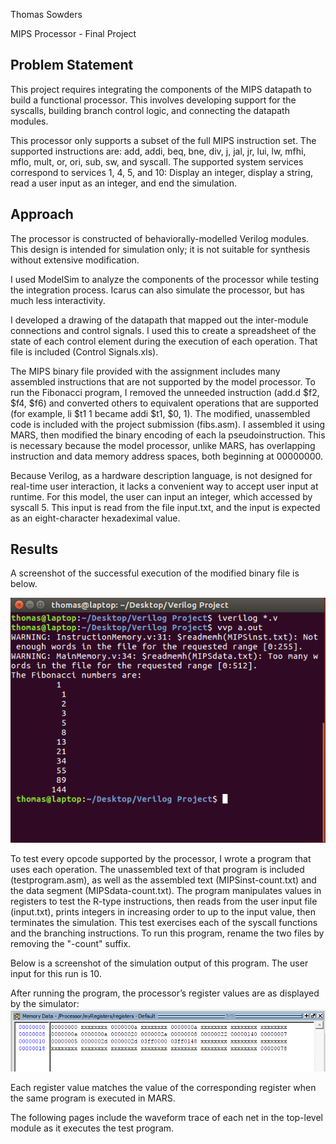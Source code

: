 Thomas Sowders

MIPS Processor - Final Project

## Problem Statement

This project requires integrating the components of the MIPS datapath to build a functional processor. This involves developing support for the syscalls, building branch control logic, and connecting the datapath modules.

This processor only supports a subset of the full MIPS instruction set. The supported instructions are: add, addi, beq, bne, div, j, jal, jr, lui, lw, mfhi, mflo, mult, or, ori, sub, sw, and syscall. The supported system services correspond to services 1, 4, 5, and 10: Display an integer, display a string, read a user input as an integer, and end the simulation.

## Approach

The processor is constructed of behaviorally-modelled Verilog modules. This design is intended for simulation only; it is not suitable for synthesis without extensive modification. 

I used ModelSim to analyze the components of the processor while testing the integration process. Icarus can also simulate the processor, but has much less interactivity.

I developed a drawing of the datapath that mapped out the inter-module connections and control signals. I used this to create a spreadsheet of the state of each control element during the execution of each operation. That file is included (Control Signals.xls).

The MIPS binary file provided with the assignment includes many assembled instructions that are not supported by the model processor. To run the Fibonacci program, I removed the unneeded instruction (add.d $f2, $f4, $f6) and converted others to equivalent operations that are supported (for example, li $t1 1 became addi $t1, $0, 1). The modified, unassembled code is included with the project submission (fibs.asm). I assembled it using MARS, then modified the binary encoding of each la pseudoinstruction. This is necessary because the model processor, unlike MARS, has overlapping instruction and data memory address spaces, both beginning at 00000000. 

Because Verilog, as a hardware description language, is not designed for real-time user interaction, it lacks a convenient way to accept user input at runtime. For this model, the user can input an integer, which accessed by syscall 5. This input is read from the file input.txt, and the input is expected as an eight-character hexadeximal value.

## Results

A screenshot of the successful execution of the modified binary file is below.

![image alt text](image_0.png)

To test every opcode supported by the processor, I wrote a program that uses each operation. The unassembled text of that program is included (testprogram.asm), as well as the assembled text (MIPSinst-count.txt) and the data segment (MIPSdata-count.txt). The program manipulates values in registers to test the R-type instructions, then reads from the user input file (input.txt), prints integers in increasing order to up to the input value, then terminates the simulation. This test exercises each of the syscall functions and the branching instructions. To run this program, rename the two files by removing the "-count" suffix. 

Below is a screenshot of the simulation output of this program. The user input for this run is 10.

After running the program, the processor’s register values are as displayed by the simulator:![image alt text](image_1.png)

Each register value matches the value of the corresponding register when the same program is executed in MARS.

The following pages include the waveform trace of each net in the top-level module as it executes the test program.

